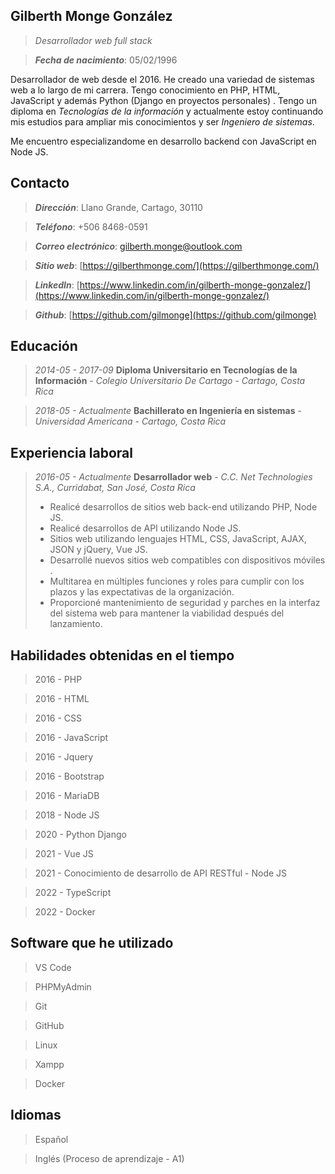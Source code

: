 
## Gilberth Monge González

> *Desarrollador web full stack*

> ***Fecha de nacimiento***: 05/02/1996

Desarrollador de web desde el 2016. He creado una variedad de sistemas web a lo largo de mi carrera. Tengo conocimiento en PHP, HTML, JavaScript y además Python (Django en proyectos personales) . Tengo un diploma en *Tecnologías de la información* y actualmente estoy continuando mis estudios para ampliar mis conocimientos y ser *Ingeniero de sistemas*.

Me encuentro especializandome en desarrollo backend con JavaScript en Node JS.

## Contacto

> ***Dirección***: Llano Grande, Cartago, 30110

> ***Teléfono***: +506 8468-0591

> ***Correo electrónico***: [gilberth.monge@outlook.com](mailto:gilberth.monge@outlook.com)

> ***Sitio web***: [https://gilberthmonge.com/](https://gilberthmonge.com/)

> ***LinkedIn***: [https://www.linkedin.com/in/gilberth-monge-gonzalez/](https://www.linkedin.com/in/gilberth-monge-gonzalez/)

> ***Github***: [https://github.com/gilmonge](https://github.com/gilmonge)

## **Educación**

> *2014-05 - 2017-09* **Diploma Universitario en Tecnologías de la Información** - *Colegio Universitario De Cartago - Cartago, Costa Rica*

> *2018-05 - Actualmente* **Bachillerato en Ingeniería en sistemas** - *Universidad Americana - Cartago, Costa Rica*

## Experiencia laboral

> *2016-05 - Actualmente* **Desarrollador web** - *C.C. Net Technologies S.A., Curridabat, San José, Costa Rica*
> - Realicé desarrollos de sitios web back-end utilizando PHP, Node JS.
> - Realicé desarrollos de API utilizando Node JS.
> - Sitios web utilizando lenguajes HTML, CSS, JavaScript, AJAX, JSON y jQuery, Vue JS.
> - Desarrollé nuevos sitios web compatibles con dispositivos móviles .
> - Multitarea en múltiples funciones y roles para cumplir con los plazos y las expectativas de la organización.
> - Proporcioné mantenimiento de seguridad y parches en la interfaz del sistema web para mantener la viabilidad después del lanzamiento.


## **Habilidades obtenidas en el tiempo**

> 2016 - PHP

> 2016 - HTML

> 2016 - CSS

> 2016 - JavaScript

> 2016 - Jquery

> 2016 - Bootstrap

> 2016 - MariaDB

> 2018 - Node JS

> 2020 - Python Django

> 2021 - Vue JS

> 2021 - Conocimiento de desarrollo de API RESTful - Node JS

> 2022 - TypeScript

> 2022 - Docker

## **Software que he utilizado**

> VS Code

> PHPMyAdmin

> Git

> GitHub

> Linux

> Xampp

> Docker

## Idiomas

> Español

> Inglés (Proceso de aprendizaje - A1)

